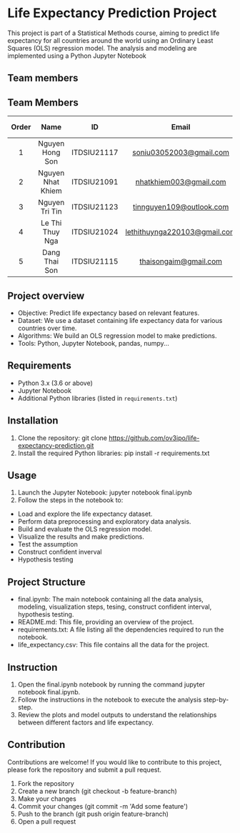 # Life Expectancy Prediction Project

This project is part of a Statistical Methods course, aiming to predict life expectancy for all countries around the world using an Ordinary Least Squares (OLS) regression model. The analysis and modeling are implemented using a Python Jupyter Notebook
## Team members
## Team Members 

| Order |         Name          |     ID      |                  Email                  |                       Github account                        |                              Facebook                              |
| :---: | :-------------------: | :---------: |:---------------------------------------:| :---------------------------------------------------------: | :----------------------------------------------------------------: |
|   1   | Nguyen Hong Son | ITDSIU21117 | soniu03052003@gmail.com | [Son-SDT](https://github.com/Son-SDT) | [Son Son](https://www.facebook.com/nguyenhongson0305outlook) |
|   2   | Nguyen Nhat Khiem | ITDSIU21091 | nhatkhiem003@gmail.com | [Khim3](https://github.com/Khim3) | [Khiem Nguyen](https://www.facebook.com/khiem.nguyen.042) |
|   3   | Nguyen Tri Tin | ITDSIU21123 | tinnguyen109@outlook.com | [ov3ipo](https://github.com/ov3ipo) | [Tin Nguyen](https://www.facebook.com/tinnguyen105/) |
|   4   | Le Thi Thuy Nga | ITDSIU21024 | lethithuynga220103@gmail.com  | [Schrrodinger](https://github.com/Schrrodinger) | [Thuy Nga](https://www.facebook.com/profile.php?id=100032005854236) |
|   5   | Dang Thai Son | ITDSIU21115 | thaisongaim@gmail.com | [daibacgantay](https://github.com/daibacgantay) | [Thai Son](https://www.facebook.com/profile.php?id=100024085040850) |
## Project overview 
- Objective: Predict life expectancy based on relevant features.
- Dataset: We use a dataset containing life expectancy data for various countries over time.
- Algorithms: We build an OLS regression model to make predictions.
- Tools: Python, Jupyter Notebook, pandas, numpy...
## Requirements
- Python 3.x (3.6 or above)
- Jupyter Notebook
- Additional Python libraries (listed in `requirements.txt`)
## Installation
1. Clone the repository:
   git clone https://github.com/ov3ipo/life-expectancy-prediction.git
2. Install the required Python libraries:
   pip install -r requirements.txt
## Usage
1. Launch the Jupyter Notebook:
   jupyter notebook final.ipynb
2. Follow the steps in the notebook to:
- Load and explore the life expectancy dataset.
- Perform data preprocessing and exploratory data analysis.
- Build and evaluate the OLS regression model.
- Visualize the results and make predictions.
- Test the assumption
- Construct confident inverval
- Hypothesis testing
## Project Structure
- final.ipynb: The main notebook containing all the data analysis, modeling, visualization steps, tesing, construct confident interval, hypothesis testing.
- README.md: This file, providing an overview of the project.
- requirements.txt: A file listing all the dependencies required to run the notebook.
- life_expectancy.csv: This file contains all the data for the project.
## Instruction
1. Open the final.ipynb notebook by running the command jupyter notebook final.ipynb.
2. Follow the instructions in the notebook to execute the analysis step-by-step.
3. Review the plots and model outputs to understand the relationships between different factors and life expectancy.
## Contribution
Contributions are welcome! If you would like to contribute to this project, please fork the repository and submit a pull request.

1. Fork the repository
2. Create a new branch (git checkout -b feature-branch)
3. Make your changes
4. Commit your changes (git commit -m 'Add some feature')
5. Push to the branch (git push origin feature-branch)
6. Open a pull request
   


